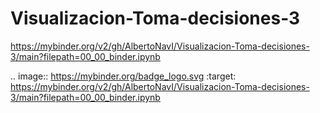 # Visualizacion-Toma-decisiones-3

https://mybinder.org/v2/gh/AlbertoNavI/Visualizacion-Toma-decisiones-3/main?filepath=00_00_binder.ipynb


.. image:: https://mybinder.org/badge_logo.svg
 :target: https://mybinder.org/v2/gh/AlbertoNavI/Visualizacion-Toma-decisiones-3/main?filepath=00_00_binder.ipynb
 
 
